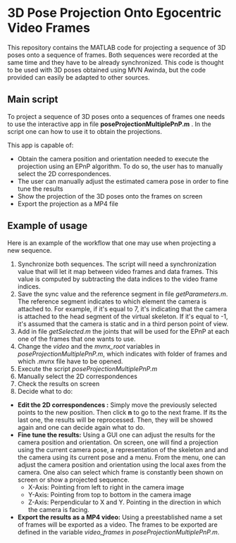 # 3D Pose Projection Onto Egocentric Video Frames

This repository contains the MATLAB code for projecting a sequence of 3D poses onto a sequence of frames. Both sequences were recorded at the same time and they have to be already synchronized. This code is thought to be used with 3D poses obtained using MVN Awinda, but the code provided can easily be adapted to other sources. 

## Main script
To project a sequence of 3D poses onto a sequences of frames one needs to use the interactive app in file **poseProjectionMultiplePnP.m** . In the script one can how to use it to obtain the projections. 

This app is capable of:
* Obtain the camera position and orientation needed to execute the projection using an EPnP algorithm. To do so, the user has to manually select the 2D correspondences.
* The user can manually adjust the estimated camera pose in order to fine tune the results
* Show the projection of the 3D poses onto the frames on screen
* Export the projection as a MP4 file

## Example of usage
Here is an example of the workflow that one may use when projecting a new sequence.
1. Synchronize both sequences. The script will need a synchronization value that will let it map between video frames and data frames. This value is computed by subtracting the data indices to the video frame indices.
2. Save the sync value and the reference segment in file *getParameters.m*. The reference segment indicates to which element the camera is attached to. For example, if it's equal to 7, it's indicating that the camera is attached to the head segment of the virtual skeleton. If it's equal to -1, it's assumed that the camera is static and in a third person point of view.
3. Add in file *getSelected.m* the joints that will be used for the EPnP at each one of the frames that one wants to use.
4. Change the *video* and the *mvnx_root* variables in *poseProjectionMultiplePnP.m*, which indicates with folder of frames and which .mvnx file have to be opened. 
5. Execute the script *poseProjectionMultiplePnP.m*
6. Manually select the 2D correspondences 
7. Check the results on screen
8. Decide what to do:

  * **Edit the 2D correspondences :** Simply move the previously selected points to the new position. Then click **n** to go to   the next frame. If its the last one, the results will be reprocessed. Then, they will be showed again and one can decide again what to do.
  * **Fine tune the results:** Using a GUI one can adjust the results for the camera position and orientation. On screen, one will find a projection using the current camera pose, a representation of the skeleton and and the camera using its current pose and a menu. From the menu, one can adjust the camera position and orientation using the local axes from the camera. One also can select which frame is constantly been shown on screen or show a projected sequence. 
    - X-Axis: Pointing from left to right in the camera image
    - Y-Axis: Pointing from top to bottom in the camera image
    - Z-Axis: Perpendicular to X and Y. Pointing in the direction in which the camera is facing.
  * **Export the results as a MP4 video:** Using a preestablished name a set of frames will be exported as a video. The frames to be exported are defined in the variable *video_frames* in *poseProjectionMultiplePnP.m*.
